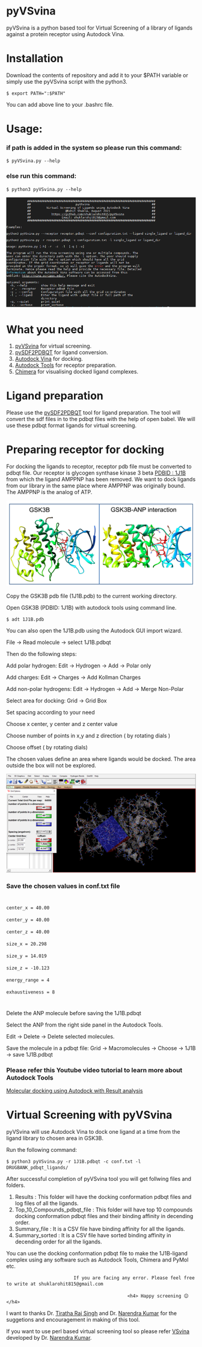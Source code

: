 # pyVSvina
 pyVSvina is a python based tool for Virtual Screening of a library of ligands against a protein receptor using Autodock Vina.
 # Installation
 Download the contents of repository and add it to your $PATH variable or simply use the pyVSvina script with the python3.

    $ export PATH=":$PATH"

You can add above line to your .bashrc file.

# Usage:

<h3> if path is added in the system so please run this command: </h3>

    $ pyVSvina.py --help

<h3> else run this command: </h3>

    $ python3 pyVSvina.py --help

![Usage](pyVSvina_usage.png)

# What you need
1. [pyVSvina](https://github.com/shuklarohit815/pyVSvina) for virtual screening.
2. [pySDF2PDBQT](https://github.com/shuklarohit815/pySDF2PDBQT) for ligand conversion.
3. [Autodock Vina](http://vina.scripps.edu/) for docking.
4. [Autodock Tools](https://autodock.scripps.edu/) for receptor preparation.
5. [Chimera](https://www.cgl.ucsf.edu/chimera/) for visualising docked ligand complexes.

# Ligand preparation
Please use the [pySDF2PDBQT](https://github.com/shuklarohit815/pySDF2PDBQT) tool for ligand preparation. The tool will convert the sdf files in to the pdbqt files with the help of open babel. We will use these pdbqt format ligands for virtual screening.

# Preparing receptor for docking
For docking the ligands to receptor, receptor pdb file must be converted to pdbqt file. Our receptor is glycogen synthase kinase 3 beta [PDBID : 1J1B](https://www.rcsb.org/structure/1J1B) from which the ligand AMPPNP has been removed. We want to dock ligands from our library in the same place where AMPPNP was originally bound. The AMPPNP is the analog of ATP.

![Interaction](GSK3B-ANP_interaction.png)

Copy the GSK3B pdb file (1J1B.pdb) to the current working directory.

Open GSK3B (PDBID: 1J1B) with autodock tools using command line.

    $ adt 1J1B.pdb

You can also open the 1J1B.pdb using the Autodock GUI import wizard.

File -> Read molecule -> select 1J1B.pdbqt

Then do the following steps:

Add polar hydrogen: Edit -> Hydrogen -> Add -> Polar only

Add charges: Edit -> Charges -> Add Kollman Charges

Add non-polar hydrogens: Edit -> Hydrogen -> Add -> Merge Non-Polar

Select area for docking: Grid -> Grid Box

Set spacing according to your need

Choose x center, y center and z center value

Choose number of points in x,y and z direction ( by rotating dials )

Choose offset ( by rotating dials)

The chosen values define an area where ligands would be docked. The area outside the box will not be explored.

![grid](grid.png)

<h3> Save the chosen values in conf.txt file </h3>

#
    center_x = 40.00

    center_y = 40.00

    center_z = 40.00

    size_x = 20.298

    size_y = 14.019

    size_z = -10.123

    energy_range = 4

    exhaustiveness = 8
#

Delete the ANP molecule before saving the 1J1B.pdbqt

Select the ANP from the right side panel in the Autodock Tools.

Edit -> Delete -> Delete selected molecules.

Save the molecule in a pdbqt file: Grid -> Macromolecules -> Choose -> 1J1B -> save 1J1B.pdbqt

<h3> Please refer this Youtube video tutorial to learn more about Autodock Tools </h3>

[Molecular docking using Autodock with Result analysis](https://www.youtube.com/watch?v=6IEaRqRGrss&t=4476s)

# Virtual Screening with pyVSvina

pyVSvina will use Autodock Vina to dock one ligand at a time from the ligand library to chosen area in GSK3B.

Run the following command:

    $ python3 pyVSvina.py -r 1J1B.pdbqt -c conf.txt -l DRUGBANK_pdbqt_ligands/

After successful completion of pyVSvina tool you will get follwing files and folders.

1. Results : This folder will have the docking conformation pdbqt files and log files of all the ligands.
2. Top_10_Compounds_pdbqt_file : This folder will have top 10 compounds docking conformation pdbqt files and their binding affinity in decending order.
3. Summary_file : It is a CSV file have binding affinity for all the ligands.
4. Summary_sorted : It is a CSV file have sorted binding affinity in decending order for all the ligands.

You can use the docking conformation pdbqt file to make the 1J1B-ligand complex using any software such as Autodock Tools, Chimera and PyMol etc.

                             If you are facing any error. Please feel free to write at shuklarohit815@gmail.com

                                                 <h4> Happy screening 😊 </h4>

I want to thanks Dr. [Tiratha Raj Singh](http://www.bioinfoindia.org/raj/) and Dr. [Narendra Kumar](https://narekum.github.io/) for the suggetions and encouragement in making of this tool.

If you want to use perl based virtual screening tool so please refer [VSvina](https://github.com/narekum/VSvina) developed by Dr. [Narendra Kumar](https://narekum.github.io/).

